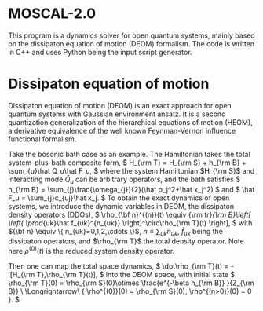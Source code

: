 # MOSCAL-2.0

This program is a dynamics solver for open quantum systems, mainly based on the dissipaton equation of motion (DEOM) formalism. The code is written in C++ and uses Python being the input script generator.

# Dissipaton equation of motion

Dissipaton equation of motion (DEOM) is an exact approach for open quantum systems with Gaussian environment ansätz. It is a second quantization generalization of the hierarchical equations of motion (HEOM), a derivative equivalence of the well known Feynman-Vernon influence functional formalism. 

Take the bosonic bath case as an example. The Hamiltonian takes the total system-plus-bath composite form, 
$
H_{\rm T} = H_{\rm S} + h_{\rm B} + \sum_{u}\hat Q_u\hat F_u,
$
where the system Hamiltonian $H_{\rm S}$ and interacting mode $\hat Q_u$ can be arbitrary operators, and the bath satisfies
$
h_{\rm B} = \sum_{j}\frac{\omega_{j}}{2}(\hat p_j^2+\hat x_j^2)
$
and 
$
\hat F_u = \sum_{j}c_{uj}\hat x_j.
$
To obtain the exact dynamics of open systems, we introduce the dynamic variables in DEOM, the dissipaton density operators (DDOs), 
$
\rho_{\bf n}^{(n)}(t) \equiv {\rm tr}_{\rm B}\left[ \left( \prod_{uk}\hat f_{uk}^{n_{uk}} \right)^\circ\rho_{\rm T}(t) \right],
$
with ${\bf n} \equiv \{ n_{uk}=0,1,2,\cdots \}$, $n\equiv \sum_{uk}n_{uk}$, $\hat f_{uk}$ being the dissipaton operators, and $\rho_{\rm T}$ the total density operator. Note here $\rho^{(0)}(t)$ is the reduced system density operator.

Then one can map the total space dynamics, 
$
\dot\rho_{\rm T}(t) = -i[H_{\rm T},\rho_{\rm T}(t)],
$
into the DEOM space, with initial state 
$
\rho_{\rm T}(0) = \rho_{\rm S}(0)\otimes \frac{e^{-\beta h_{\rm B}} }{Z_{\rm B}} \ \Longrightarrow\ \{ \rho^{(0)}(0) = \rho_{\rm S}(0), \rho^{(n>0)}(0) = 0 \}.
$
